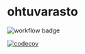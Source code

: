 # ohtuvarasto

![workflow badge](https://github.com/erjavaskivuori/ohtuvarasto/workflows/CI/badge.svg)

[![codecov](https://codecov.io/gh/erjavaskivuori/ohtuvarasto/graph/badge.svg?token=65UYNVWUCZ)](https://codecov.io/gh/erjavaskivuori/ohtuvarasto)
